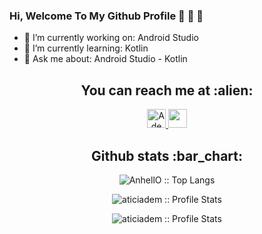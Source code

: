 
### Hi, Welcome To My Github Profile 👋 👋 👋

- 🔭 I’m currently working on: Android Studio
- 🌱 I’m currently learning: Kotlin
- 💬 Ask me about: Android Studio - Kotlin

<h2 align="center">You can reach me at :alien:</h2>

<p align="center">
  <a href="https://www.linkedin.com/in/adem-atici-0706b719a/">
    <img src="https://www.vectorlogo.zone/logos/linkedin/linkedin-icon.svg" alt="Adem Atici's LinkedIn Profile" height="30" width="30">
  </a>
  <a href="https://www.instagram.com/adematiciii/">
    <img src="https://www.vectorlogo.zone/logos/instagram/instagram-icon.svg" height="30" width="30">
  </a>
</p>

<h2 align="center">Github stats :bar_chart:</h2>
<p align="center"><img src="https://github-readme-stats.vercel.app/api/top-langs/?username=aticiadem&langs_count=10&theme=tokyonight&layout=compact" alt="AnhellO :: Top Langs" /></p>

<p align="center"><img src="https://github-readme-stats.vercel.app/api?username=AnhellO&show_icons=true&theme=synthwave" alt="aticiadem :: Profile Stats" /></p>

<p align="center"><img src="https://komarev.com/ghpvc/?username=aticiadem&color=green" alt="aticiadem :: Profile Stats" /></p>
